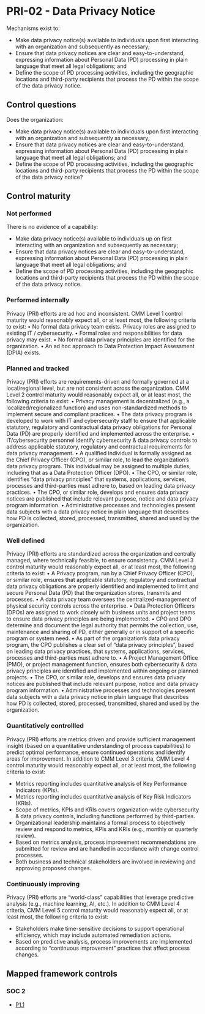 # PRI-02 - Data Privacy Notice
Mechanisms exist to:
- Make data privacy notice(s) available to individuals upon first interacting with an organization and subsequently as necessary; 
- Ensure that data privacy notices are clear and easy-to-understand, expressing information about Personal Data (PD) processing in plain language that meet all legal obligations; and
- Define the scope of PD processing activities, including the geographic locations and third-party recipients that process the PD within the scope of the data privacy notice.
## Control questions
Does the organization:
- Make data privacy notice(s) available to individuals upon first interacting with an organization and subsequently as necessary; 
- Ensure that data privacy notices are clear and easy-to-understand, expressing information about Personal Data (PD) processing in plain language that meet all legal obligations; and
- Define the scope of PD processing activities, including the geographic locations and third-party recipients that process the PD within the scope of the data privacy notice?
## Control maturity
### Not performed
There is no evidence of a capability:
- Make data privacy notice(s) available to individuals up on first interacting with an organization and subsequently as necessary; 
- Ensure that data privacy notices are clear and easy-to-understand, expressing information about Personal Data (PD) processing in plain language that meet all legal obligations; and
- Define the scope of PD processing activities, including the geographic locations and third-party recipients that process the PD within the scope of the data privacy notice.
### Performed internally
Privacy (PRI) efforts are ad hoc and inconsistent. CMM Level 1 control maturity would reasonably expect all, or at least most, the following criteria to exist:
•	No formal data privacy team exists. Privacy roles are assigned to existing IT / cybersecurity.
•	Formal roles and responsibilities for data privacy may exist.
•	No formal data privacy principles are identified for the organization.
•	An ad hoc approach to Data Protection Impact Assessment (DPIA) exists. 
### Planned and tracked
Privacy (PRI) efforts are requirements-driven and formally governed at a local/regional level, but are not consistent across the organization. CMM Level 2 control maturity would reasonably expect all, or at least most, the following criteria to exist:
•	Privacy management is decentralized (e.g., a localized/regionalized function) and uses non-standardized methods to implement secure and compliant practices. 
•	The data privacy program is developed to work with IT and cybersecurity staff to ensure that applicable statutory, regulatory and contractual data privacy obligations for Personal Data (PD) are properly identified and implemented across the enterprise.
•	IT/cybersecurity personnel identify cybersecurity & data privacy controls to address applicable statutory, regulatory and contractual requirements for data privacy management.
•	A qualified individual is formally assigned as the Chief Privacy Officer (CPO), or similar role, to lead the organization’s data privacy program. This individual may be assigned to multiple duties, including that as a Data Protection Officer (DPO).
•	The CPO, or similar role, identifies “data privacy principles” that systems, applications, services, processes and third-parties must adhere to, based on leading data privacy practices. 
•	The CPO, or similar role, develops and ensures data privacy notices are published that include relevant purpose, notice and data privacy program information.
•	Administrative processes and technologies present data subjects with a data privacy notice in plain language that describes how PD is collected, stored, processed, transmitted, shared and used by the organization.
### Well defined
Privacy (PRI) efforts are standardized across the organization and centrally managed, where technically feasible, to ensure consistency. CMM Level 3 control maturity would reasonably expect all, or at least most, the following criteria to exist:
•	A Privacy program, run by a Chief Privacy Officer (CPO), or similar role, ensures that applicable statutory, regulatory and contractual data privacy obligations are properly identified and implemented to limit and secure Personal Data (PD) that the organization stores, transmits and processes.
•	A data privacy team oversees the centralized-management of physical security controls across the enterprise. 
•	Data Protection Officers (DPOs) are assigned to work closely with business units and project teams to ensure data privacy principles are being implemented.
•	CPO and DPO determine and document the legal authority that permits the collection, use, maintenance and sharing of PD, either generally or in support of a specific program or system need.
•	As part of the organization’s data privacy program, the CPO publishes a clear set of “data privacy principles”, based on leading data privacy practices, that systems, applications, services, processes and third-parties must adhere to. 
•	A Project Management Office (PMO), or project management function, ensures both cybersecurity & data privacy principles are identified and implemented within ongoing or planned projects.
•	The CPO, or similar role, develops and ensures data privacy notices are published that include relevant purpose, notice and data privacy program information.
•	Administrative processes and technologies present data subjects with a data privacy notice in plain language that describes how PD is collected, stored, processed, transmitted, shared and used by the organization.
### Quantitatively controllled
Privacy (PRI) efforts are metrics driven and provide sufficient management insight (based on a quantitative understanding of process capabilities) to predict optimal performance, ensure continued operations and identify areas for improvement. In addition to CMM Level 3 criteria, CMM Level 4 control maturity would reasonably expect all, or at least most, the following criteria to exist:
- 	Metrics reporting includes quantitative analysis of Key Performance Indicators (KPIs).
- 	Metrics reporting includes quantitative analysis of Key Risk Indicators (KRIs).
- 	Scope of metrics, KPIs and KRIs covers organization-wide cybersecurity & data privacy controls, including functions performed by third-parties.
- 	Organizational leadership maintains a formal process to objectively review and respond to metrics, KPIs and KRIs (e.g., monthly or quarterly review).
- 	Based on metrics analysis, process improvement recommendations are submitted for review and are handled in accordance with change control processes.
- 	Both business and technical stakeholders are involved in reviewing and approving proposed changes.
### Continuously improving
Privacy (PRI) efforts are “world-class” capabilities that leverage predictive analysis (e.g., machine learning, AI, etc.). In addition to CMM Level 4 criteria, CMM Level 5 control maturity would reasonably expect all, or at least most, the following criteria to exist:
- 	Stakeholders make time-sensitive decisions to support operational efficiency, which may include automated remediation actions.
- 	Based on predictive analysis, process improvements are implemented according to “continuous improvement” practices that affect process changes. 
## Mapped framework controls
### SOC 2
- [P1.1](../soc2/p11.md)